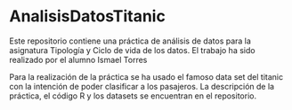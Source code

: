 # AnalisisDatosTitanic

Este repositorio contiene una práctica de análisis de datos para la asignatura Tipología y Ciclo de vida de los datos.
El trabajo ha sido realizado por el alumno Ismael Torres


Para la realización de la práctica se ha usado el famoso data set del titanic con la intención de poder clasificar a los pasajeros.
La descripción de la práctica, el código R y los datasets se encuentran en el repositorio.



